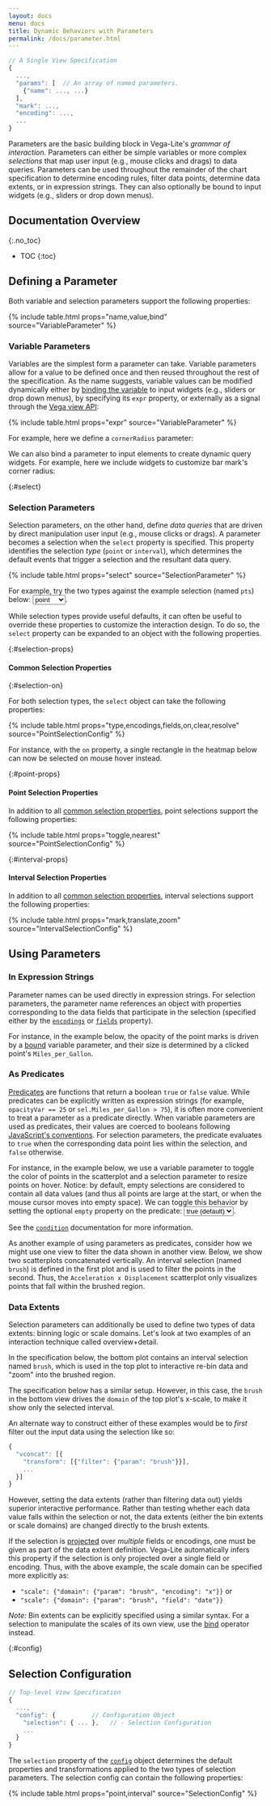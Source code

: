 ```yaml
---
layout: docs
menu: docs
title: Dynamic Behaviors with Parameters
permalink: /docs/parameter.html
---
```


```js
// A Single View Specification
{
  ...,
  "params": [  // An array of named parameters.
    {"name": ..., ...}
  ],
  "mark": ...,
  "encoding": ...,
  ...
}
```

Parameters are the basic building block in Vega-Lite's _grammar of interaction._ Parameters can either be simple variables or more complex _selections_ that map user input (e.g., mouse clicks and drags) to data queries. Parameters can be used throughout the remainder of the chart specification to determine encoding rules, filter data points, determine data extents, or in expression strings. They can also optionally be bound to input widgets (e.g., sliders or drop down menus).

<!--prettier-ignore-start-->
## Documentation Overview
{:.no_toc}

- TOC
{:toc}

<!--prettier-ignore-end-->

## Defining a Parameter

Both variable and selection parameters support the following properties:

{% include table.html props="name,value,bind" source="VariableParameter" %}

### Variable Parameters

Variables are the simplest form a parameter can take. Variable parameters allow for a value to be defined once and then reused throughout the rest of the specification. As the name suggests, variable values can be modified dynamically either by [binding the variable](bind.html) to input widgets (e.g., sliders or drop down menus), by specifying its `expr` property, or externally as a signal through the [Vega view API](https://vega.github.io/vega/docs/api/view/#signals):

{% include table.html props="expr" source="VariableParameter" %}

For example, here we define a `cornerRadius` parameter:

<div class="vl-example" data-name="bar_params"></div>

We can also bind a parameter to input elements to create dynamic query widgets. For example, here we include widgets to customize bar mark's corner radius:

<div class="vl-example" data-name="bar_params_bound"></div>

{:#select}

### Selection Parameters

Selection parameters, on the other hand, define _data queries_ that are driven by direct manipulation user input (e.g., mouse clicks or drags). A parameter becomes a selection when the `select` property is specified. This property identifies the selection _type_ (`point` or `interval`), which determines the default events that trigger a selection and the resultant data query.

{% include table.html props="select" source="SelectionParameter" %}

For example, try the two types against the example selection (named `pts`) below: <select onchange="changeSpec('selection_type', 'selection_type_' + this.value)"><option>point</option><option>interval</option></select>.

<div id="selection_type" class="vl-example" data-name="selection_type_point"></div>

While selection types provide useful defaults, it can often be useful to override these properties to customize the interaction design. To do so, the `select` property can be expanded to an object with the following properties.

{:#selection-props}

#### Common Selection Properties

{:#selection-on}

For both selection types, the `select` object can take the following properties:

{% include table.html props="type,encodings,fields,on,clear,resolve" source="PointSelectionConfig" %}

For instance, with the `on` property, a single rectangle in the heatmap below can now be selected on mouse hover instead.

<div class="vl-example" data-name="selection_type_single_mouseover"></div>

{:#point-props}

#### Point Selection Properties

In addition to all [common selection properties](#selection-props), point selections support the following properties:

{% include table.html props="toggle,nearest" source="PointSelectionConfig" %}

{:#interval-props}

#### Interval Selection Properties

In addition to all [common selection properties](#selection-props), interval selections support the following properties:

{% include table.html props="mark,translate,zoom" source="IntervalSelectionConfig" %}

## Using Parameters

### In Expression Strings

Parameter names can be used directly in expression strings. For selection parameters, the parameter name references an object with properties corresponding to the data fields that participate in the selection (specified either by the [`encodings`](#selection-props) or [`fields`](#selection-props) property).

For instance, in the example below, the opacity of the point marks is driven by a [bound](bind.html) variable parameter, and their size is determined by a clicked point's `Miles_per_Gallon`.

<div class="vl-example" data-name="param_expr"></div>

### As Predicates

[Predicates](predicate.html) are functions that return a boolean `true` or `false` value. While predicates can be explicitly written as expression strings (for example, `opacityVar == 25` or `sel.Miles_per_Gallon > 75`), it is often more convenient to treat a parameter as a predicate directly. When variable parameters are used as predicates, their values are coerced to booleans following [JavaScript's conventions](https://www.w3schools.com/js/js_type_conversion.asp). For selection parameters, the predicate evaluates to `true` when the corresponding data point lies within the selection, and `false` otherwise.

For instance, in the example below, we use a variable parameter to toggle the color of points in the scatterplot and a selection parameter to resize points on hover. Notice: by default, empty selections are considered to contain all data values (and thus all points are large at the start, or when the mouse cursor moves into empty space). We can toggle this behavior by setting the optional `empty` property on the predicate: <select onchange="changeSpec('interactive_paintbrush_simple', 'interactive_paintbrush_simple_' + this.value)"><option value="true" selected="true">true (default)</option><option>false</option></select>.

<div class="vl-example" id="interactive_paintbrush_simple" data-name="interactive_paintbrush_simple_true"></div>

See the [`condition`](condition.html) documentation for more information.

As another example of using parameters as predicates, consider how we might use one view to filter the data shown in another view. Below, we show two scatterplots concatenated vertically. An interval selection (named `brush`) is defined in the first plot and is used to filter the points in the second. Thus, the `Acceleration x Displacement` scatterplot only visualizes points that fall within the brushed region.

<div class="vl-example" data-name="selection_filter"></div>

### Data Extents

Selection parameters can additionally be used to define two types of data extents: binning logic or scale domains. Let's look at two examples of an interaction technique called overview+detail.

In the specification below, the bottom plot contains an interval selection named `brush`, which is used in the top plot to interactive re-bin data and "zoom" into the brushed region.

<div class="vl-example" data-name="interactive_bin_extent_bottom"></div>

The specification below has a similar setup. However, in this case, the `brush` in the bottom view drives the `domain` of the top plot's x-scale, to make it show only the selected interval.

<div class="vl-example" data-name="interactive_overview_detail"></div>

An alternate way to construct either of these examples would be to _first_ filter out the input data using the selection like so:

```js
{
  "vconcat": [{
    "transform": [{"filter": {"param": "brush"}}],
    ...
  }]
}
```

However, setting the data extents (rather than filtering data out) yields superior interactive performance. Rather than testing whether each data value falls within the selection or not, the data extents (either the bin extents or scale domains) are changed directly to the brush extents.

If the selection is [projected](project.html) over _multiple_ fields or encodings, one must be given as part of the data extent definition. Vega-Lite automatically infers this property if the selection is only projected over a single field or encoding. Thus, with the above example, the scale domain can be specified more explicitly as:

- `"scale": {"domain": {"param": "brush", "encoding": "x"}}` or
- `"scale": {"domain": {"param": "brush", "field": "date"}}`

_Note:_ Bin extents can be explicitly specified using a similar syntax. For a selection to manipulate the scales of its own view, use the [bind](bind.html#scale-binding) operator instead.

{:#config}

## Selection Configuration

```js
// Top-level View Specification
{
  ...,
  "config": {          // Configuration Object
    "selection": { ... },   // - Selection Configuration
    ...
  }
}
```

The `selection` property of the [`config`](config.html) object determines the default properties and transformations applied to the two types of selection parameters. The selection config can contain the following properties:

{% include table.html props="point,interval" source="SelectionConfig" %}
